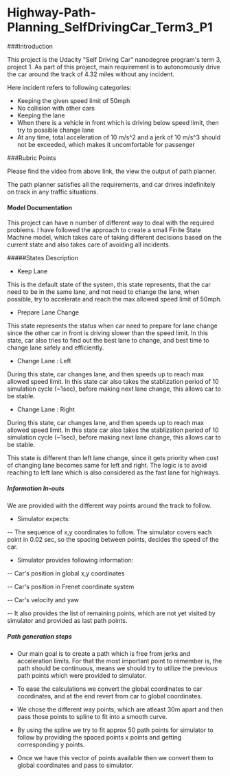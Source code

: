 # Highway-Path-Planning_SelfDrivingCar_Term3_P1

###Introduction

This project is the Udacity "Self Driving Car" nanodegree program's term 3, project 1. 
As part of this project, main requirement is to autonomously drive the car around the track of 4.32 miles without any incident.


Here incident refers to following categories:

- Keeping the given speed limit of 50mph
- No collision with other cars
- Keeping the lane
- When there is a vehicle in front which is driving below speed limit, then try to possible change lane 
- At any time, total acceleration of 10 m/s^2 and a jerk of 10 m/s^3 should not be exceeded, which makes it uncomfortable for passenger


###Rubric Points

Please find the video from above link, the view the output of path planner. 

The path planner satisfies all the requirements, and car drives indefinitely on track in any traffic situations.

#### Model Documentation
This project can have n number of different way to deal with the required problems. I have followed the approach to create a small Finite State Machine model, which takes care of taking different decisions based on the current state and also takes care of avoiding all incidents.


#####States Description

-  Keep Lane

This is the default state of the system, this state represents, that the car need to be in the same lane, and not need to change the lane, when possible, try to accelerate and reach the max allowed speed limit of 50mph.

- Prepare Lane Change

This state represents the status when car need to prepare for lane change since the other car in front is driving slower than the speed limit. In this state, car also tries to find out the best lane to change, and best time to change lane safely and efficiently.

- Change Lane : Left

During this state, car changes lane, and then speeds up to reach max allowed speed limit. In this state car also takes the stablization period of 10 simulation cycle (~1sec), before making next lane change, this allows car to be stable.

- Change Lane : Right

During this state, car changes lane, and then speeds up to reach max allowed speed limit. In this state car also takes the stablization period of 10 simulation cycle (~1sec), before making next lane change, this allows car to be stable.


This state is different than left lane change, since it gets priority when cost of changing lane becomes same for left and right. The logic is to avoid reaching to left lane which is also considered as the fast lane for highways.

##### Information In-outs

We are provided with the different way points around the track to follow. 

- Simulator expects:

-- The sequence of x,y coordinates to follow. The simulator covers each point in 0.02 sec, so the spacing between points, decides the speed of the car.


- Simulator provides following information:

-- Car's position in global x,y coordinates

-- Car's position in Frenet coordinate system

-- Car's velocity and yaw 

-- It also provides the list of remaining points, which are not yet visited by simulator and provided as last path points.


##### Path generation steps

- Our main goal is to create a path which is free from jerks and acceleration limits. For that the most important point to remember is, the path should be continuous, means we should try to utilize the previous path points which were provided to simulator.

- To ease the calculations we convert the global coordinates to car coordinates, and at the end revert from car to global coordinates.

- We chose the different way points, which are atleast 30m apart and then pass those points to spline to fit into a smooth curve.

- By using the spline we try to fit approx 50 path points for simulator to follow by providing the spaced points x points and getting corresponding y points.

- Once we have this vector of points available then we convert them to global coordinates and pass to simulator.


